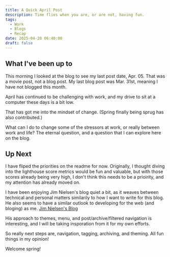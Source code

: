 ```yaml
---
title: A Quick April Post
description: Time flies when you are, or are not, having fun.
tags:
  - Work
  - Blogs
  - Recap
date: 2025-04-28 06:40:00
draft: false
---
```


## What I've been up to

This morning I looked at the blog to see my last post date, Apr. 05. That was a movie post, not a blog post.
My last blog post was Mar. 31st, meaning I have not blogged this month.

April has continued to be challenging with work, and my drive to sit at a computer these days is a bit low.

That has got me into the mindset of change. (Spring finally being sprug has also contributed.)

What can I do to change some of the stressors at work, or really between work and life?
The eternal question, and a question that I can explore here on the blog.

## Up Next

I have fliped the priorities on the readme for now. Originally, I thought diving into the lighthouse score metrics would be fun and valuable, but with those scores already being very high, I don't think this needs to be a prioirity, and my attention has already moved on.

I have been enjoying Jim Nielsen's blog quiet a bit, as it weaves between technical and personal matters similarily to how I want to write for this blog. He also seems to have a similar outlook to developing for the web (and bloging) as me. [Jim Nielsen's Blog](https://blog.jim-nielsen.com/)

His approach to themes, menu, and post/archive/filtered navigation is interesting, and I will be taking insporation from it for my own efforts.

So really next steps are, navigation, tagging, archiving, and theming.
All fun things in my opinion!

Welcome spring!

